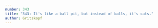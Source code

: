 ```yaml
---
number: 343
title: "343: It's like a ball pit, but instead of balls, it's cats."
author: Gritzkopf
---
```

